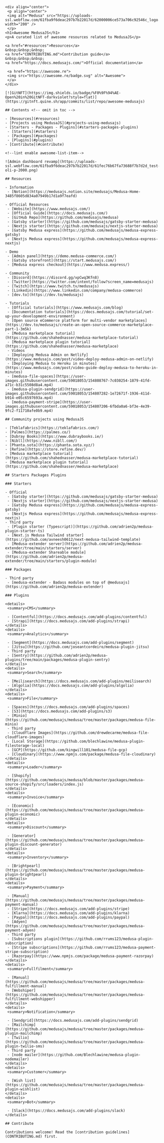 <!--lint disable awesome-list-item-->
	<div align="center">
	 <p align="center">
	 <img alt="Medusa" src="https://uploads-ssl.webflow.com/61fba9f6deac297b7b22017d/62000006ce573a706c92546c_logo.svg" width="200" />
	 </p>
	<h1>Awesome MedusaJS</h1>
	<p>A curated list of awesome resources related to MedusaJS</p>
	 
	<a href="#resources">Resources</a>
	&nbsp;&nbsp;&nbsp;
	<a href="CONTRIBUTING.md">Contribution guide</a>
	&nbsp;&nbsp;&nbsp;
	<a href="https://docs.medusajs.com/">Official documentation</a>
	 
	 <a href="https://awesome.re">
	 <img src="https://awesome.re/badge.svg" alt="Awesome">
	 </a>
	</div>
	 
	[![GitNFT](https://img.shields.io/badge/%F0%9F%94%AE-Open%20in%20GitNFT-darkviolet?style=flat)](https://gitnft.quine.sh/app/commits/list/repo/awesome-medusajs)
	 
	## Contents <!-- omit in toc -->
	 
	- [Resources](#resources)
	- [Projects using MedusaJS](#projects-using-medusajs)
	- [Starters - Packages - Plugins](#starters-packages-plugins)
	 - [Starters](#starters)
	 - [Packages](#packages)
	 - [Plugins](#plugins)
	- [Contribute](#contribute)
	 
	<!--lint enable awesome-list-item-->
	 
	![Admin dashboard revamp](https://uploads-ssl.webflow.com/61fba9f6deac297b7b22017d/61fec76b67fa73688f7b7d2d_test-oli-p-2000.png)
	 
	## Resources
	 
	- Information
	 - [Notion](https://medusajs.notion.site/medusajs/Medusa-Home-3485f8605d834a07949b17d1a9f7eafd)
	 
	- Official Resources
	 - [Website](https://www.medusajs.com/)
	 - [Official Guide](https://docs.medusajs.com/)
	 - [GitHub Repo](https://github.com/medusajs/medusa)
	 - [Gatsby starter](https://github.com/medusajs/gatsby-starter-medusa)
	 - [Nextjs starter](https://github.com/medusajs/nextjs-starter-medusa)
	 - [Gatsby Medusa express](https://github.com/medusajs/medusa-express-gatsby)
	 - [Nextjs Medusa express](https://github.com/medusajs/medusa-express-nextjs)
	 
	- Demo
	 - [Admin panel](https://demo.medusa-commerce.com/)
	 - [Gatsby storefront](https://start.medusajs.com/)
	 - [Medusa express checkout](https://www.medusa.express/)
	 
	- Community
	 - [Discord](https://discord.gg/xpCwq3Kfn8)
	 - [Twitter](https://twitter.com/intent/follow?screen_name=medusajs)
	 - [Twitch](https://www.twitch.tv/medusajs)
	 - [Linkedin](https://www.linkedin.com/company/medusa-commerce)
	 - [dev.to](https://dev.to/medusajs)
	 
	- Tutorials
	 - [Official tutorials](https://www.medusajs.com/blog)
	 - [Documentation tutorials](https://docs.medusajs.com/tutorial/set-up-your-development-environment)
	 - [Open source eCommerce platform for multi-vendor marketplaces](https://dev.to/medusajs/create-an-open-source-commerce-marketplace-part-1-3m5k) 
	 - [Medusa marketplace tutorial](https://github.com/shahednasser/medusa-marketplace-tutorial)
	 - [Medusa marketplace plugin tutorial](https://github.com/shahednasser/medusa-marketplace)
	 - Videos
	 - [Deploying Medusa Admin on Netlify](https://www.medusajs.com/post/video-deploy-medusa-admin-on-netlify)
	 - [Deploying Medusa to Heroku in minutes](https://www.medusajs.com/post/video-guide-deploy-medusa-to-heroku-in-minutes)
	 - [medusa-file-spaces](https://user-images.githubusercontent.com/59018053/154808767-7c030254-1879-41fd-a71c-b31c5508d8a4.mp4)
	 - [medusa-plugin-sendgrid](https://user-images.githubusercontent.com/59018053/154807282-1e72671f-1936-411d-b914-e05c6597693a.mp4)
	 - [medusa-payment-stripe](https://user-images.githubusercontent.com/59018053/154807206-6fbda0a6-bf3e-4e39-9fc2-f11710afe0b9.mp4)
	 
	## Community projects using MedusaJS
	 
	- [Teklafabrics](https://teklafabrics.com/)
	- [Palmes](https://palmes.co/)
	- [Dubray Books](https://www.dubraybooks.ie/)
	- [Nibll](https://www.nibll.com/)
	- [Phanta.sota](https://phanta.sota.xyz/)
	- [Refine](https://store.refine.dev/)
	- [Medusa marketplace tutorial](https://github.com/shahednasser/medusa-marketplace-tutorial)
	- [Medusa marketplace plugin tutorial](https://github.com/shahednasser/medusa-marketplace)
	 
	## Starters Packages Plugins
	 
	### Starters
	 
	- Official
	 - [Gatsby starter](https://github.com/medusajs/gatsby-starter-medusa)
	 - [Nextjs starter](https://github.com/medusajs/nextjs-starter-medusa)
	 - [Gatsby Medusa express](https://github.com/medusajs/medusa-express-gatsby)
	 - [Nextjs Medusa express](https://github.com/medusajs/medusa-express-nextjs)
	- Third party
	 - [Plugin starter (Typescript)](https://github.com/adrien2p/medusa-plugin-starter-ts)
	 - [Next.js Medusa Tailwind starter](https://github.com/avneesh0612/next-medusa-tailwind-template)
	 - [Medusa-extender server](https://github.com/adrien2p/medusa-extender/tree/main/starters/server)
	 - [Medusa-extender Shareable module](https://github.com/adrien2p/medusa-extender/tree/main/starters/plugin-module)
	 
	### Packages
	 
	- Third party
	 - [medusa-extender - Badass modules on top of @medusajs](https://github.com/adrien2p/medusa-extender)
	 
	### Plugins
	 
	<details>
	 <summary>CMS</summary>
	 
	 - [Contentful](https://docs.medusajs.com/add-plugins/contentful)
	 - [Strapi](https://docs.medusajs.com/add-plugins/strapi)
	</details>
	<details>
	 <summary>Analytics</summary>
	 
	 - [Segment](https://docs.medusajs.com/add-plugins/segment)
	 - [Jitsu](https://github.com/joseantcordeiro/medusa-plugin-jitsu)
	 - Third party
	 - [Sentry](https://github.com/adrien2p/medusa-plugins/tree/main/packages/medusa-plugin-sentry)
	</details>
	<details>
	 <summary>Search</summary>
	 
	 - [Meilisearch](https://docs.medusajs.com/add-plugins/meilisearch)
	 - [Algolia](https://docs.medusajs.com/add-plugins/algolia)
	</details>
	<details>
	 <summary>File</summary>
	 
	 - [Spaces](https://docs.medusajs.com/add-plugins/spaces)
	 - [S3](https://docs.medusajs.com/add-plugins/s3)
	 - [Minio](https://github.com/medusajs/medusa/tree/master/packages/medusa-file-minio)
	 - Third party
	 - [Cloudflare Images](https://github.com/drewdecarme/medusa-file-cloudflare-images)
	 - [Local Storage](https://github.com/blechlawine/medusa-plugin-filestorage-local)
	 - [GCP](https://github.com/kingwill101/medusa-file-gcp)
	 - [Cloudinary](https://www.npmjs.com/package/medusa-file-cloudinary)
	</details>
	<details>
	 <summary>Loader</summary>
	 
	 - [Shopify](https://github.com/medusajs/medusa/blob/master/packages/medusa-source-shopify/src/loaders/index.js)
	</details>
	<details>
	 <summary>Invoice</summary>
	 
	 - [Economic](https://github.com/medusajs/medusa/tree/master/packages/medusa-plugin-economic)
	</details>
	<details>
	 <summary>Discount</summary>
	 
	 - [Generator](https://github.com/medusajs/medusa/tree/master/packages/medusa-plugin-discount-generator)
	</details>
	<details>
	 <summary>Inventory</summary>
	 
	 - [Brightpearl](https://github.com/medusajs/medusa/tree/master/packages/medusa-plugin-brightpearl)
	</details>
	<details>
	 <summary>Payment</summary>
	 
	 - [Manual](https://github.com/medusajs/medusa/tree/master/packages/medusa-payment-manual)
	 - [Stripe](https://docs.medusajs.com/add-plugins/stripe)
	 - [Klarna](https://docs.medusajs.com/add-plugins/klarna)
	 - [Paypal](https://docs.medusajs.com/add-plugins/paypal)
	 - [Adyen](https://github.com/medusajs/medusa/tree/master/packages/medusa-payment-adyen)
	 - Third party
	 - [Subscriptions plugin](https://github.com/rrums123/medusa-plugin-subscription)
	 - [Stripe subscriptions](https://github.com/rrums123/medusa-payment-stripe-subscription)
	 - [Razorpay](https://www.npmjs.com/package/medusa-payment-razorpay)
	</details>
	<details>
	 <summary>Fullfilment</summary>
	 
	 - [Manual](https://github.com/medusajs/medusa/tree/master/packages/medusa-fulfillment-manual)
	 - [Webshiper](https://github.com/medusajs/medusa/tree/master/packages/medusa-fulfillment-webshipper)
	</details>
	<details>
	 <summary>Notification</summary>
	 
	 - [Sendgrid](https://docs.medusajs.com/add-plugins/sendgrid)
	 - [Mailchimp](https://github.com/medusajs/medusa/tree/master/packages/medusa-plugin-mailchimp)
	 - [Twilio](https://github.com/medusajs/medusa/tree/master/packages/medusa-plugin-twilio-sms)
	 - Third party
	 - [node mailer](https://github.com/Blechlawine/medusa-plugin-nodemailer)
	</details>
	<details>
	 <summary>Customer</summary>
	 
	 - [Wish list](https://github.com/medusajs/medusa/tree/master/packages/medusa-plugin-wishlist)
	</details>
	<details>
	 <summary>Bot</summary>
	 
	 - [Slack](https://docs.medusajs.com/add-plugins/slack)
	</details>
	 
	## Contribute
	 
	Contributions welcome! Read the [contribution guidelines](CONTRIBUTING.md) first.
  
